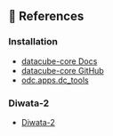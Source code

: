 ## 📌 References
### Installation
* [datacube-core Docs](https://datacube-core.readthedocs.io/en/latest/installation/index.html)
* [datacube-core GitHub](https://github.com/opendatacube/datacube-core/blob/develop/docs/installation/setup/common_install.rst)
* [odc.apps.dc_tools](https://github.com/opendatacube/odc-tools/tree/develop/apps/dc_tools#odcappsdc_tools)

### Diwata-2
* [Diwata-2](https://stamina4space.upd.edu.ph/diwata-2/)
